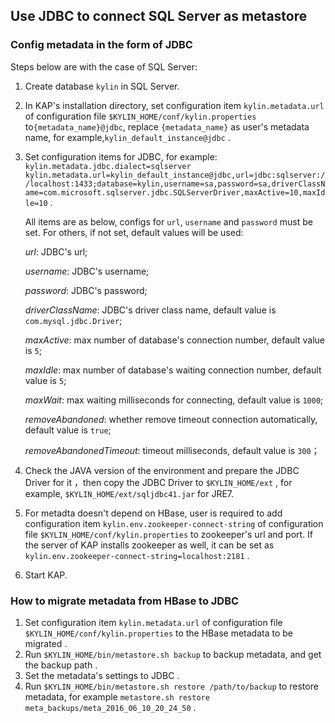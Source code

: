## Use JDBC to connect SQL Server as metastore



### Config metadata in the form of JDBC

Steps below are with the case of SQL Server:

1. Create database  `kylin` in SQL Server.

2. In KAP's installation directory, set configuration item `kylin.metadata.url` of configuration file `$KYLIN_HOME/conf/kylin.properties`  to`{metadata_name}@jdbc`,
   replace `{metadata_name}` as user's metadata name, for example,`kylin_default_instance@jdbc` .

3. Set configuration items for JDBC, for example: `kylin.metadata.jdbc.dialect=sqlserver` `kylin.metadata.url=kylin_default_instance@jdbc,url=jdbc:sqlserver://localhost:1433;database=kylin,username=sa,password=sa,driverClassName=com.microsoft.sqlserver.jdbc.SQLServerDriver,maxActive=10,maxIdle=10` .

    All items are as below, configs for `url`, `username` and `password` must be set. For others, if not set, default values will be used:

    *url*: JDBC's url;

    *username*: JDBC's username;

    *password*: JDBC's password;

    *driverClassName*: JDBC's driver class name, default value is `com.mysql.jdbc.Driver`;

    *maxActive*: max number of database's connection number, default value is `5`;

    *maxIdle*: max number of database's waiting connection number, default value is `5`;

    *maxWait*: max waiting milliseconds for connecting, default value is `1000`;

    *removeAbandoned*: whether remove timeout connection automatically, default value is `true`;

    *removeAbandonedTimeout*: timeout milliseconds, default value is `300`；

4. Check the JAVA version of the environment and prepare the JDBC Driver for it ，then copy the JDBC Driver to `$KYLIN_HOME/ext` , for example, `$KYLIN_HOME/ext/sqljdbc41.jar` for JRE7.

5. For metadta doesn't depend on HBase, user is required to add configuration item `kylin.env.zookeeper-connect-string` of configuration file `$KYLIN_HOME/conf/kylin.properties` to zookeeper's url and port. If the server of KAP installs zookeeper as well, it can be set as `kylin.env.zookeeper-connect-string=localhost:2181` .

6. Start KAP.


### How to migrate metadata from HBase to JDBC

1. Set configuration item `kylin.metadata.url` of configuration file `$KYLIN_HOME/conf/kylin.properties` to the HBase metadata to be migrated .
2. Run `$KYLIN_HOME/bin/metastore.sh backup` to backup metadata, and get the backup path .
3. Set the metadata's settings to JDBC .
4. Run `$KYLIN_HOME/bin/metastore.sh restore /path/to/backup` to restore metadata, for example `metastore.sh restore meta_backups/meta_2016_06_10_20_24_50` .

